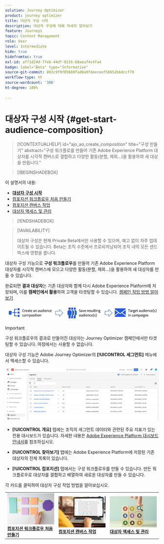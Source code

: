 ```yaml
---
solution: Journey Optimizer
product: journey optimizer
title: 대상자 구성 시작
description: 대상자 구성에 대해 자세히 알아보기
feature: Journeys
topic: Content Management
role: User
level: Intermediate
hide: true
hidefromtoc: true
exl-id: af71d24d-77eb-44df-8216-b0aeaf4c4fa4
badge: label="Beta" type="Informative"
source-git-commit: 803c9f9f05669fad0a9fdeeceef58652b6dccf70
workflow-type: ht
source-wordcount: '306'
ht-degree: 100%

---
```


# 대상자 구성 시작 {#get-start-audience-composition}

>[!CONTEXTUALHELP]
>id="ajo_ao_create_composition"
>title="구성 만들기"
>abstract="구성 워크플로를 만들어 기존 Adobe Experience Platform 대상자를 시각적 캔버스로 결합하고 다양한 활동(분할, 제외...)을 활용하여 새 대상을 만듭니다."

>[!BEGINSHADEBOX]

이 설명서의 내용:

* **[대상자 구성 시작](get-started-audience-orchestration.md)**
* [컴포지션 워크플로우 처음 만들기](create-compositions.md)
* [컴포지션 캔버스 작업](composition-canvas.md)
* [대상자 액세스 및 관리](access-audiences.md)

>[!ENDSHADEBOX]

>[!AVAILABILITY]
>
>대상자 구성은 현재 Private Beta에서만 사용할 수 있으며, 예고 없이 자주 업데이트될 수 있습니다. Beta는 조직 수준에서 프로비저닝되어 조직 내의 모든 샌드박스에 영향을 줍니다.

대상자 구성 기능으로 **구성 워크플로우**&#x200B;를 만들어 기존 Adobe Experience Platform 대상자를 시각적 캔버스에 모으고 다양한 활동(분할, 제외...)을 활용하여 새 대상자를 만들 수 있습니다.

완료되면 **결과 대상자**&#x200B;는 기존 대상자와 함께 다시 Adobe Experience Platform에 저장되며, 이를 **캠페인에서 활용**&#x200B;하여 고객을 타겟팅할 수 있습니다. [캠페인 작업 방법 알아보기](../campaigns/get-started-with-campaigns.md)

![](assets/audiences-process.png)

>[!IMPORTANT]
>
>구성 워크플로우의 결과로 만들어진 대상자는 Journey Optimizer 캠페인에서만 타겟팅할 수 있습니다. 여정에서는 사용할 수 없습니다.

대상자 구성 기능은 Adobe Journey Optimizer의 **[!UICONTROL 세그먼트]** 메뉴에서 액세스할 수 있습니다.

![](assets/audiences-browse.png)

* **[!UICONTROL 개요]** 탭에는 조직의 세그먼트 데이터와 관련된 주요 지표가 있는 전용 대시보드가 있습니다. 자세한 내용은 [Adobe Experience Platform 대시보드 안내서](https://experienceleague.adobe.com/docs/experience-platform/dashboards/guides/segments.html?lang=ko)를 참조하십시오.

* **[!UICONTROL 찾아보기]** 탭에는 Adobe Experience Platform에 저장된 기존 대상자의 전체 목록이 있습니다.

* **[!UICONTROL 컴포지션]** 탭에서는 구성 워크플로우를 만들 수 있습니다. 만든 워크플로우로 대상자를 결합하고 배열하여 새로운 대상자를 만들 수 있습니다.

각 카드를 클릭하여 대상자 구성 작업 방법을 알아보십시오.

<table style="table-layout:fixed"><tr style="border: 0;">
<td><a href="create-compositions.md"><img alt="컴포지션 워크플로우 만들기" src="../assets/do-not-localize/ao-workflows.jpg"></a>
<div><a href="create-compositions.md"><strong>컴포지션 워크플로우 처음 만들기</strong></a></div></td>
<td><a href="composition-canvas.md"><img alt="컴포지션 캔버스 작업" src="../assets/do-not-localize/ao-canvas.jpg"></a>
<div><a href="composition-canvas.md"><strong>컴포지션 캔버스 작업</strong></a></div></td>
<td><a href="access-audiences.md"><img alt="대상자 액세스 및 관리" src="../assets/do-not-localize/ao-audiences.jpeg"></a>
<div><a href="access-audiences.md"><strong>대상자 액세스 및 관리</strong></a></div></td>
</tr></table>
